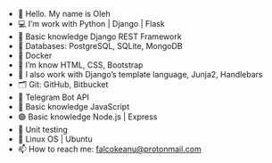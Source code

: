 - 👋 Hello. My name is Oleh
- 💻 I’m work with Python | Django | Flask
- 🔗 Basic knowledge Django REST Framework
- 💾 Databases: PostgreSQL, SQLite, MongoDB
- 🐳 Docker
- 🎨 I’m know HTML, CSS, Bootstrap
- 🔨 I also work with Django’s template language, Junja2, Handlebars
- 🗂 Git: GitHub, Bitbucket
- 🤖 Telegram Bot API
- 📒 Basic knowledge JavaScript
- 🟢 Basic knowledge Node.js | Express
- 🔬 Unit testing
- 🐧 Linux OS | Ubuntu
- 📫 How to reach me: falcokeanu@protonmail.com

